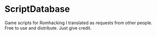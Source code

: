 # ScriptDatabase
Game scripts for Romhacking I translated as requests from other people.
Free to use and distribute. Just give credit.
